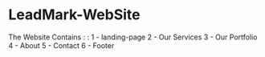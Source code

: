 # LeadMark-WebSite
The Website Contains : : 1 - landing-page 2 - Our Services 3 - Our Portfolio 4 - About 5 - Contact 6 - Footer

